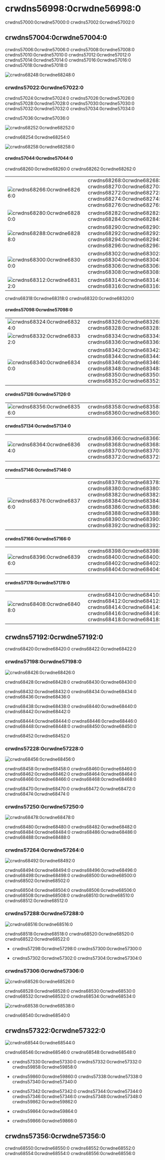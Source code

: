 # crwdns56998:0crwdne56998:0

crwdns57000:0crwdne57000:0  crwdns57002:0crwdne57002:0

## crwdns57004:0crwdne57004:0

crwdns57006:0crwdne57006:0 crwdns57008:0crwdne57008:0 crwdns57010:0crwdne57010:0 crwdns57012:0crwdne57012:0 crwdns57014:0crwdne57014:0 crwdns57016:0crwdne57016:0 crwdns57018:0crwdne57018:0

![crwdns68248:0crwdne68248:0](crwdns68246:0crwdne68246:0)

### crwdns57022:0crwdne57022:0

crwdns57024:0crwdne57024:0 crwdns57026:0crwdne57026:0 crwdns57028:0crwdne57028:0 crwdns57030:0crwdne57030:0 crwdns57032:0crwdne57032:0 crwdns57034:0crwdne57034:0

crwdns57036:0crwdne57036:0

![crwdns68252:0crwdne68252:0](crwdns68250:0crwdne68250:0)

crwdns68254:0crwdne68254:0

![crwdns68258:0crwdne68258:0](crwdns68256:0crwdne68256:0)

#### crwdns57044:0crwdne57044:0

crwdns68260:0crwdne68260:0  crwdns68262:0crwdne68262:0

|                                                           |                                                                                                                                            |
| --------------------------------------------------------- | ------------------------------------------------------------------------------------------------------------------------------------------ |
| ![crwdns68266:0crwdne68266:0](crwdns68264:0crwdne68264:0) | crwdns68268:0crwdne68268:0  crwdns68270:0crwdne68270:0  crwdns68272:0crwdne68272:0  crwdns68274:0crwdne68274:0  crwdns68276:0crwdne68276:0 |
| ![crwdns68280:0crwdne68280:0](crwdns68278:0crwdne68278:0) | crwdns68282:0crwdne68282:0  crwdns68284:0crwdne68284:0                                                                                     |
| ![crwdns68288:0crwdne68288:0](crwdns68286:0crwdne68286:0) | crwdns68290:0crwdne68290:0  crwdns68292:0crwdne68292:0  crwdns68294:0crwdne68294:0  crwdns68296:0crwdne68296:0                             |
| ![crwdns68300:0crwdne68300:0](crwdns68298:0crwdne68298:0) | crwdns68302:0crwdne68302:0  crwdns68304:0crwdne68304:0  crwdns68306:0crwdne68306:0  crwdns68308:0crwdne68308:0                             |
| ![crwdns68312:0crwdne68312:0](crwdns68310:0crwdne68310:0) | crwdns68314:0crwdne68314:0  crwdns68316:0crwdne68316:0                                                                                     |

crwdns68318:0crwdne68318:0  crwdns68320:0crwdne68320:0

#### crwdns57098:0crwdne57098:0

|                                                           |                                                                                                                                                                        |
| --------------------------------------------------------- | ---------------------------------------------------------------------------------------------------------------------------------------------------------------------- |
| ![crwdns68324:0crwdne68324:0](crwdns68322:0crwdne68322:0) | crwdns68326:0crwdne68326:0  crwdns68328:0crwdne68328:0                                                                                                                 |
| ![crwdns68332:0crwdne68332:0](crwdns68330:0crwdne68330:0) | crwdns68334:0crwdne68334:0  crwdns68336:0crwdne68336:0                                                                                                                 |
| ![crwdns68340:0crwdne68340:0](crwdns68338:0crwdne68338:0) | crwdns68342:0crwdne68342:0  crwdns68344:0crwdne68344:0  crwdns68346:0crwdne68346:0  crwdns68348:0crwdne68348:0  crwdns68350:0crwdne68350:0  crwdns68352:0crwdne68352:0 |

#### crwdns57126:0crwdne57126:0

|                                                           |                                                        |
| --------------------------------------------------------- | ------------------------------------------------------ |
| ![crwdns68356:0crwdne68356:0](crwdns68354:0crwdne68354:0) | crwdns68358:0crwdne68358:0  crwdns68360:0crwdne68360:0 |

#### crwdns57134:0crwdne57134:0

|                                                           |                                                                                                                |
| --------------------------------------------------------- | -------------------------------------------------------------------------------------------------------------- |
| ![crwdns68364:0crwdne68364:0](crwdns68362:0crwdne68362:0) | crwdns68366:0crwdne68366:0  crwdns68368:0crwdne68368:0  crwdns68370:0crwdne68370:0  crwdns68372:0crwdne68372:0 |

#### crwdns57146:0crwdne57146:0

|                                                           |                                                                                                                                                                                                                                 |
| --------------------------------------------------------- | ------------------------------------------------------------------------------------------------------------------------------------------------------------------------------------------------------------------------------- |
| ![crwdns68376:0crwdne68376:0](crwdns68374:0crwdne68374:0) | crwdns68378:0crwdne68378:0  crwdns68380:0crwdne68380:0  crwdns68382:0crwdne68382:0  crwdns68384:0crwdne68384:0  crwdns68386:0crwdne68386:0   crwdns68388:0crwdne68388:0  crwdns68390:0crwdne68390:0  crwdns68392:0crwdne68392:0 |

#### crwdns57166:0crwdne57166:0

|                                                           |                                                                                                               |
| --------------------------------------------------------- | ------------------------------------------------------------------------------------------------------------- |
| ![crwdns68396:0crwdne68396:0](crwdns68394:0crwdne68394:0) | crwdns68398:0crwdne68398:0  crwdns68400:0crwdne68400:0 crwdns68402:0crwdne68402:0  crwdns68404:0crwdne68404:0 |

#### crwdns57178:0crwdne57178:0

|                                                           |                                                                                                                                        |
| --------------------------------------------------------- | -------------------------------------------------------------------------------------------------------------------------------------- |
| ![crwdns68408:0crwdne68408:0](crwdns68406:0crwdne68406:0) | crwdns68410:0crwdne68410:0 crwdns68412:0crwdne68412:0 crwdns68414:0crwdne68414:0 crwdns68416:0crwdne68416:0 crwdns68418:0crwdne68418:0 |

## crwdns57192:0crwdne57192:0

crwdns68420:0crwdne68420:0  crwdns68422:0crwdne68422:0

### crwdns57198:0crwdne57198:0

![crwdns68426:0crwdne68426:0](crwdns68424:0crwdne68424:0)

crwdns68428:0crwdne68428:0 crwdns68430:0crwdne68430:0

crwdns68432:0crwdne68432:0 crwdns68434:0crwdne68434:0 crwdns68436:0crwdne68436:0

crwdns68438:0crwdne68438:0  crwdns68440:0crwdne68440:0  crwdns68442:0crwdne68442:0

crwdns68444:0crwdne68444:0  crwdns68446:0crwdne68446:0  crwdns68448:0crwdne68448:0  crwdns68450:0crwdne68450:0

crwdns68452:0crwdne68452:0

### crwdns57228:0crwdne57228:0

![crwdns68456:0crwdne68456:0](crwdns68454:0crwdne68454:0)

crwdns68458:0crwdne68458:0 crwdns68460:0crwdne68460:0 crwdns68462:0crwdne68462:0 crwdns68464:0crwdne68464:0 crwdns68466:0crwdne68466:0 crwdns68468:0crwdne68468:0

crwdns68470:0crwdne68470:0 crwdns68472:0crwdne68472:0  crwdns68474:0crwdne68474:0

### crwdns57250:0crwdne57250:0

![crwdns68478:0crwdne68478:0](crwdns68476:0crwdne68476:0)

crwdns68480:0crwdne68480:0  crwdns68482:0crwdne68482:0  crwdns68484:0crwdne68484:0  crwdns68486:0crwdne68486:0  crwdns68488:0crwdne68488:0

### crwdns57264:0crwdne57264:0

![crwdns68492:0crwdne68492:0](crwdns68490:0crwdne68490:0)

crwdns68494:0crwdne68494:0  crwdns68496:0crwdne68496:0  crwdns68498:0crwdne68498:0  crwdns68500:0crwdne68500:0  crwdns68502:0crwdne68502:0

crwdns68504:0crwdne68504:0  crwdns68506:0crwdne68506:0  crwdns68508:0crwdne68508:0  crwdns68510:0crwdne68510:0  crwdns68512:0crwdne68512:0

### crwdns57288:0crwdne57288:0

![crwdns68516:0crwdne68516:0](crwdns68514:0crwdne68514:0)

crwdns68518:0crwdne68518:0  crwdns68520:0crwdne68520:0 crwdns68522:0crwdne68522:0

* crwdns57298:0crwdne57298:0 crwdns57300:0crwdne57300:0

* crwdns57302:0crwdne57302:0 crwdns57304:0crwdne57304:0

### crwdns57306:0crwdne57306:0

![crwdns68526:0crwdne68526:0](crwdns68524:0crwdne68524:0)

crwdns68528:0crwdne68528:0  crwdns68530:0crwdne68530:0  crwdns68532:0crwdne68532:0  crwdns68534:0crwdne68534:0

![crwdns68538:0crwdne68538:0](crwdns68536:0crwdne68536:0)

crwdns68540:0crwdne68540:0

## crwdns57322:0crwdne57322:0

![crwdns68544:0crwdne68544:0](crwdns68542:0crwdne68542:0)

crwdns68546:0crwdne68546:0  crwdns68548:0crwdne68548:0

* crwdns57330:0crwdne57330:0  crwdns57332:0crwdne57332:0  crwdns59858:0crwdne59858:0

* crwdns59860:0crwdne59860:0  crwdns57338:0crwdne57338:0  crwdns57340:0crwdne57340:0

* crwdns57342:0crwdne57342:0  crwdns57344:0crwdne57344:0  crwdns57346:0crwdne57346:0  crwdns57348:0crwdne57348:0  crwdns59862:0crwdne59862:0

* crwdns59864:0crwdne59864:0

* crwdns59866:0crwdne59866:0

## crwdns57356:0crwdne57356:0

crwdns68550:0crwdne68550:0 crwdns68552:0crwdne68552:0 crwdns68554:0crwdne68554:0 crwdns68556:0crwdne68556:0
